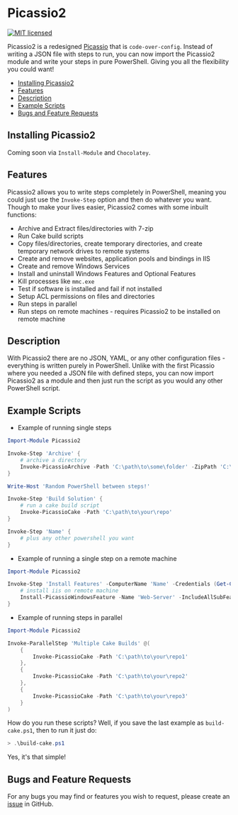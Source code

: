 # Picassio2

[![MIT licensed](https://img.shields.io/badge/license-MIT-blue.svg)](https://raw.githubusercontent.com/Badgerati/Fudge/master/LICENSE.txt)

Picassio2 is a redesigned [Picassio](https://github.com/Badgerati/Picassio) that is `code-over-config`.
Instead of writing a JSON file with steps to run, you can now import the Picassio2 module and write your steps in pure PowerShell. Giving you all the flexibility you could want!

* [Installing Picassio2](#installing-picassio2)
* [Features](#features)
* [Description](#description)
* [Example Scripts](#example-scripts)
* [Bugs and Feature Requests](#bugs-and-feature-requests)

## Installing Picassio2

Coming soon via `Install-Module` and `Chocolatey`.

## Features

Picassio2 allows you to write steps completely in PowerShell, meaning you could just use the `Invoke-Step` option and then do whatever you want.
Though to make your lives easier, Picassio2 comes with some inbuilt functions:

* Archive and Extract files/directories with 7-zip
* Run Cake build scripts
* Copy files/directories, create temporary directories, and create temporary network drives to remote systems
* Create and remove websites, application pools and bindings in IIS
* Create and remove Windows Services
* Install and uninstall Windows Features and Optional Features
* Kill processes like `mmc.exe`
* Test if software is installed and fail if not installed
* Setup ACL permissions on files and directories
* Run steps in parallel
* Run steps on remote machines - requires Picassio2 to be installed on remote machine

## Description

With Picassio2 there are no JSON, YAML, or any other configuration files - everything is written purely in PowerShell.
Unlike with the first Picassio where you needed a JSON file with defined steps, you can now import Picassio2 as a module and then just run the script as you would any other PowerShell script.

## Example Scripts

* Example of running single steps

```powershell
Import-Module Picassio2

Invoke-Step 'Archive' {
    # archive a directory
    Invoke-PicassioArchive -Path 'C:\path\to\some\folder' -ZipPath 'C:\path\to\some\folder.7z'
}

Write-Host 'Random PowerShell between steps!'

Invoke-Step 'Build Solution' {
    # run a cake build script
    Invoke-PicassioCake -Path 'C:\path\to\your\repo'
}

Invoke-Step 'Name' {
    # plus any other powershell you want
}
```

* Example of running a single step on a remote machine

```powershell
Import-Module Picassio2

Invoke-Step 'Install Features' -ComputerName 'Name' -Credentials (Get-Credential) {
    # install iis on remote machine
    Install-PicassioWindowsFeature -Name 'Web-Server' -IncludeAllSubFeatures
}
```

* Example of running steps in parallel

```powershell
Import-Module Picassio2

Invoke-ParallelStep 'Multiple Cake Builds' @(
    {
        Invoke-PicassioCake -Path 'C:\path\to\your\repo1'
    },
    {
        Invoke-PicassioCake -Path 'C:\path\to\your\repo2'
    },
    {
        Invoke-PicassioCake -Path 'C:\path\to\your\repo3'
    }
)
```

How do you run these scripts? Well, if you save the last example as `build-cake.ps1`, then to run it just do:

```powershell
> .\build-cake.ps1
```

Yes, it's that simple!

## Bugs and Feature Requests

For any bugs you may find or features you wish to request, please create an [issue](https://github.com/Badgerati/Picassio2/issues "Issues") in GitHub.
